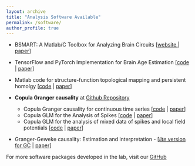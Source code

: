 ```yaml
---
layout: archive
title: "Analysis Software Available"
permalink: /software/
author_profile: true
---
```


* BSMART: A Matlab/C Toolbox for Analyzing Brain Circuits [[website ](https://brain-smart.org/)|[ paper](https://doi.org/10.1016/j.neunet.2008.05.007)]

* TensorFlow and PyTorch Implementation for Brain Age Estimation [[code](https://github.com/hualouliang/BrainAgePrediction) | [paper](https://onlinelibrary.wiley.com/doi/abs/10.1002/hbm.24588)]

* Matlab code for structure-function topological mapping and persistent homolgy [[code](https://github.com/hualouliang/StructureFunctionMapping) | [paper](https://doi.org/10.1371/journal.pcbi.1005325)]
* **Copula Granger causality** at [Github Repository](https://github.com/hualouliang) 
  - Copula Granger causality for continuous time series [[code](https://github.com/hualouliang/CopulaGrangerCausality_ContinuousData) | [paper](https://doi.org/10.1016/j.neuroimage.2014.06.013)]
  - Copula GLM for the Analysis of Spikes [[code](https://github.com/hualouliang/CopulaGrangerCausality_Spikes) | [paper](https://www.jneurosci.org/content/35/23/8745)]
  - Copula GLM for the analysis of mixed data of spikes and local field potentials [[code](https://github.com/hualouliang/CopulaGrangerCausality_MixedData) | [paper](https://doi.org/10.1016/j.neuroimage.2016.03.030)]
  
* Granger-Geweke causality: Estimation and interpretation - [[*lite* version for GC](https://github.com/hualouliang/Granger_Geweke_Causality) | [paper](https://www.sciencedirect.com/science/article/pii/S1053811918303537?via%3Dihub)]

For more software packages developed in the lab, visit our [GitHub](https://github.com/hualouliang)
